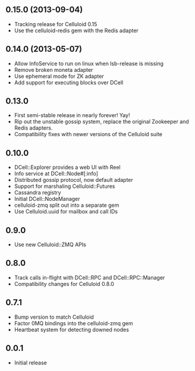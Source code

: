 0.15.0 (2013-09-04)
-----------------------
* Tracking release for Celluloid 0.15
* Use the celluloid-redis gem with the Redis adapter

0.14.0 (2013-05-07)
-------------------
* Allow InfoService to run on linux when lsb-release is missing
* Remove broken moneta adapter
* Use ephemeral mode for ZK adapter
* Add support for executing blocks over DCell

0.13.0
------
* First semi-stable release in nearly forever! Yay!
* Rip out the unstable gossip system, replace the original Zookeeper and
  Redis adapters.
* Compatibility fixes with newer versions of the Celluloid suite

0.10.0
------
* DCell::Explorer provides a web UI with Reel
* Info service at DCell::Node#[:info]
* Distributed gossip protocol, now default adapter
* Support for marshaling Celluloid::Futures
* Cassandra registry
* Initial DCell::NodeManager
* celluloid-zmq split out into a separate gem
* Use Celluloid.uuid for mailbox and call IDs

0.9.0
-----
* Use new Celluloid::ZMQ APIs

0.8.0
-----
* Track calls in-flight with DCell::RPC and DCell::RPC::Manager
* Compatibility changes for Celluloid 0.8.0

0.7.1
-----
* Bump version to match Celluloid
* Factor 0MQ bindings into the celluloid-zmq gem
* Heartbeat system for detecting downed nodes

0.0.1
-----
* Initial release
